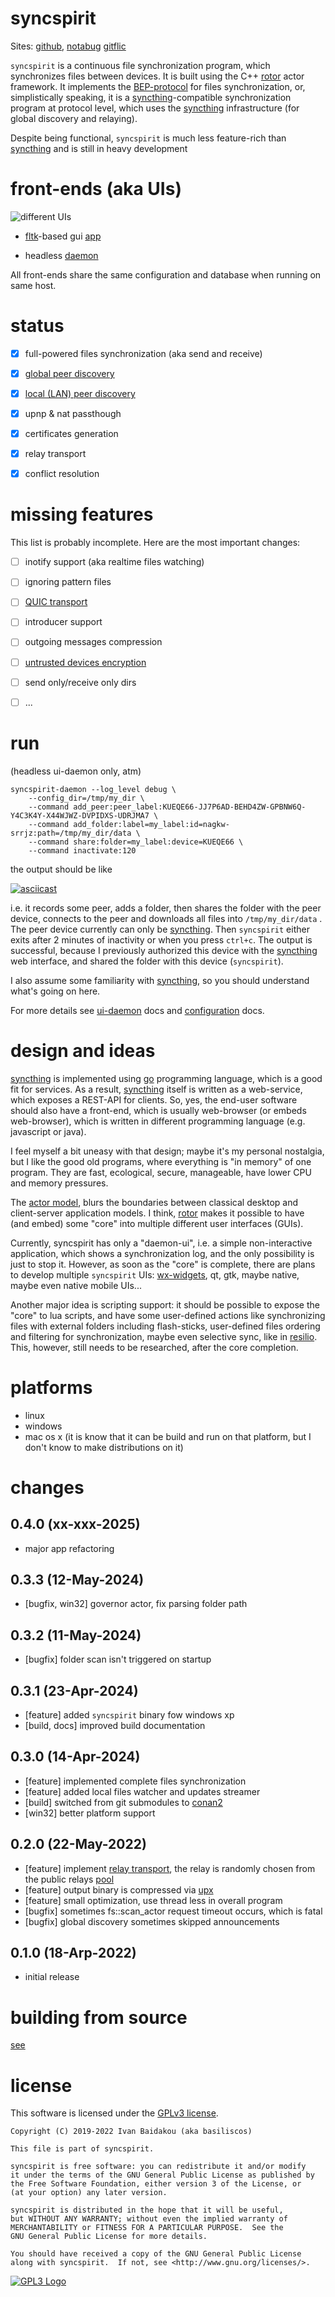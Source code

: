 # syncspirit

Sites:
[github](https://github.com/basiliscos/syncspirit),
[notabug](https://notabug.org/basiliscos/syncspirit)
[gitflic](https://gitflic.ru/project/basiliscos/syncspirit)

`syncspirit` is a continuous file synchronization program, which synchronizes files between devices.
It is built using the C++ [rotor](https://github.com/basiliscos/cpp-rotor) actor framework. It implements
the [BEP-protocol](https://docs.syncthing.net/specs/bep-v1.html) for files synchronization, or, 
simplistically speaking, it is a [syncthing](https://syncthing.net)-compatible synchronization
program at protocol level, which uses the [syncthing](https://syncthing.net) infrastructure (for global discovery
and relaying).

Despite being functional, `syncspirit` is much less feature-rich than [syncthing](https://syncthing.net)
and is still in heavy development


# front-ends (aka UIs)

![different UIs](docs/different-uis.gif)

- [fltk](https://www.fltk.org/)-based gui [app](docs/ui-fltk.md)

- headless [daemon](docs/ui-daemon.md)

All front-ends share the same configuration and database when running on same host.

# status

- [x] full-powered files synchronization (aka send and receive)

- [x] [global peer discovery](https://docs.syncthing.net/specs/globaldisco-v3.html)

- [x] [local (LAN) peer discovery](https://docs.syncthing.net/specs/localdisco-v4.html)

- [x] upnp & nat passthough

- [x] certificates generation

- [x] relay transport

- [x] conflict resolution

# missing features

This list is probably incomplete. Here are the most important changes:

- [ ] inotify support (aka realtime files watching)

- [ ] ignoring pattern files

- [ ] [QUIC transport](https://en.wikipedia.org/wiki/QUIC)

- [ ] introducer support

- [ ] outgoing messages compression

- [ ] [untrusted devices encryption](https://docs.syncthing.net/specs/untrusted.html)

- [ ] send only/receive only dirs

- [ ] ...

# run

(headless ui-daemon only, atm)

    syncspirit-daemon --log_level debug \
        --config_dir=/tmp/my_dir \
        --command add_peer:peer_label:KUEQE66-JJ7P6AD-BEHD4ZW-GPBNW6Q-Y4C3K4Y-X44WJWZ-DVPIDXS-UDRJMA7 \
        --command add_folder:label=my_label:id=nagkw-srrjz:path=/tmp/my_dir/data \
        --command share:folder=my_label:device=KUEQE66 \
        --command inactivate:120

the output should be like

[![asciicast](https://asciinema.org/a/474217.svg)](https://asciinema.org/a/474217)

i.e. it records some peer, adds a folder, then shares the folder with the peer device, connects to
the peer and downloads all files into `/tmp/my_dir/data` . The peer device currently can only be
[syncthing](https://syncthing.net). Then `syncspirit` either exits after 2 minutes of inactivity
or when you press `ctrl+c`. The output is successful, because I previously authorized this device
with the [syncthing](https://syncthing.net) web interface, and shared the folder with this device
(`syncspirit`).

I also assume some familiarity with [syncthing](https://syncthing.net), so you should understand
what's going on here.

For more details see [ui-daemon](docs/ui-daemon.md) docs and [configuration](docs/config.md) docs.

# design and ideas

[syncthing](https://syncthing.net) is implemented using [go](https://go.dev/) programming
language, which is a good fit for services. As a result, [syncthing](https://syncthing.net)
itself is written as a web-service, which exposes a REST-API for clients. So, yes, the end-user
software should also have a front-end, which is usually web-browser (or embeds web-browser),
which is written in different programming language (e.g. javascript or java).

I feel myself a bit uneasy with that design; maybe it's my personal nostalgia, but I like
the good old programs, where everything is "in memory" of one program. They are fast, 
ecological, secure, manageable, have lower CPU and memory pressures.

The [actor model](https://en.wikipedia.org/wiki/Actor_model), blurs the boundaries between
classical desktop and client-server application models. I think, 
[rotor](https://github.com/basiliscos/cpp-rotor) makes it possible to have (and embed) some 
"core" into multiple different user interfaces (GUIs). 

Currently, syncspirit has only a "daemon-ui", i.e. a simple non-interactive application,
which shows a synchronization log, and the only possibility is just to stop it. However, as soon
as the "core" is complete, there are plans to develop multiple `syncspirit` UIs:
[wx-widgets](https://www.wxwidgets.org/), qt, gtk, maybe native, maybe even native mobile UIs...

Another major idea is scripting support: it should be possible to expose the "core" to lua 
scripts, and have some user-defined actions like synchronizing files with external folders including
flash-sticks, user-defined files ordering and filtering for synchronization, maybe even selective
sync, like in [resilio](https://www.resilio.com/). This, however, still needs to be researched,
after the core completion.

# platforms

- linux
- windows
- mac os x (it is know that it can be build and run on that platform, but I don't know to make
distributions on it)

# changes

## 0.4.0 (xx-xxx-2025)

 - major app refactoring

 
## 0.3.3 (12-May-2024)
- [bugfix, win32] governor actor, fix parsing folder path

## 0.3.2 (11-May-2024)
- [bugfix] folder scan isn't triggered on startup

## 0.3.1 (23-Apr-2024)
- [feature] added `syncspirit` binary fow windows xp
- [build, docs] improved build documentation

## 0.3.0 (14-Apr-2024)
- [feature] implemented complete files synchronization
- [feature] added local files watcher and updates streamer
- [build] switched from git submodules to [conan2](https://conan.io)
- [win32] better platform support


## 0.2.0 (22-May-2022)
- [feature] implement [relay transport](https://docs.syncthing.net/specs/relay-v1.html),
the relay is randomly chosen from the public relays [pool](https://relays.syncthing.net/endpoint)
- [feature] output binary is compressed via [upx](https://upx.github.io)
- [feature] small optimization, use thread less in overall program
- [bugfix] sometimes fs::scan_actor request timeout occurs, which is fatal
- [bugfix] global discovery sometimes skipped announcements

## 0.1.0 (18-Arp-2022)
 - initial release

# building from source

[see](docs/building.md)

# license


This software is licensed under the [GPLv3 license](https://www.gnu.org/licenses/gpl-3.0.en.html).

    Copyright (C) 2019-2022 Ivan Baidakou (aka basiliscos)

    This file is part of syncspirit.

    syncspirit is free software: you can redistribute it and/or modify
    it under the terms of the GNU General Public License as published by
    the Free Software Foundation, either version 3 of the License, or
    (at your option) any later version.

    syncspirit is distributed in the hope that it will be useful,
    but WITHOUT ANY WARRANTY; without even the implied warranty of
    MERCHANTABILITY or FITNESS FOR A PARTICULAR PURPOSE.  See the
    GNU General Public License for more details.

    You should have received a copy of the GNU General Public License
    along with syncspirit.  If not, see <http://www.gnu.org/licenses/>.

[![GPL3 Logo](https://www.gnu.org/graphics/gplv3-127x51.png)](https://www.gnu.org/licenses/gpl-3.0.en.html)
